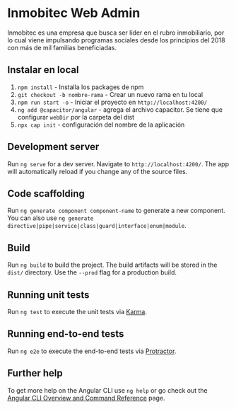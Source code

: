 # Inmobitec Web Admin

Inmobitec es una empresa que busca ser líder en el rubro inmobiliario, por lo cual viene impulsando programas sociales desde los principios del 2018 con más de mil familias beneficiadas.

## Instalar en local

1. `npm install` - Installa los packages de npm
2. `git checkout -b nombre-rama` - Crear un nuevo rama en tu local
3. `npm run start -o` - Iniciar el proyecto en `http://localhost:4200/`
4. `ng add @capacitor/angular` - agrega el archivo capacitor. Se tiene que configurar `webDir` por la carpeta del dist
5. `npx cap init` - configuración del nombre de la aplicación

## Development server

Run `ng serve` for a dev server. Navigate to `http://localhost:4200/`. The app will automatically reload if you change any of the source files.

## Code scaffolding

Run `ng generate component component-name` to generate a new component. You can also use `ng generate directive|pipe|service|class|guard|interface|enum|module`.

## Build

Run `ng build` to build the project. The build artifacts will be stored in the `dist/` directory. Use the `--prod` flag for a production build.

## Running unit tests

Run `ng test` to execute the unit tests via [Karma](https://karma-runner.github.io).

## Running end-to-end tests

Run `ng e2e` to execute the end-to-end tests via [Protractor](http://www.protractortest.org/).

## Further help

To get more help on the Angular CLI use `ng help` or go check out the [Angular CLI Overview and Command Reference](https://angular.io/cli) page.
